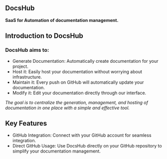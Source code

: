 ## DocsHub

**SaaS for Automation of documentation management.**

## Introduction to DocsHub

### DocsHub aims to:
- Generate Documentation: Automatically create documentation for your project.
- Host it: Easily host your documentation without worrying about infrastructure.
- Maintain it: Every push on GitHub will automatically update your documentation.
- Modify it: Edit your documentation directly through our interface.

_The goal is to centralize the generation, management, and hosting of documentation in one place with a simple and effective tool._

## Key Features

- GitHub Integration: Connect with your GitHub account for seamless integration.
- Direct GitHub Usage: Use DocsHub directly on your GitHub repository to simplify your documentation management.


